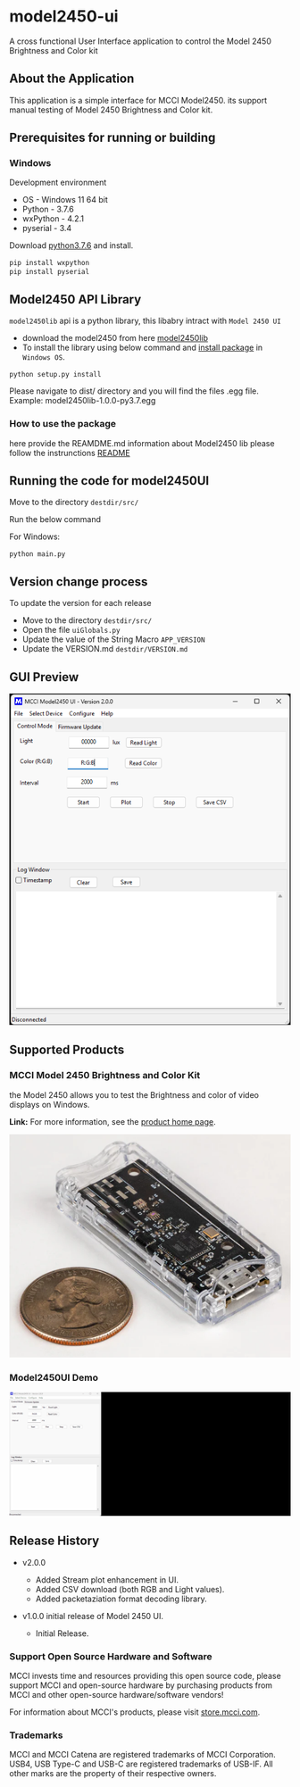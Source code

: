 # model2450-ui
A cross functional User Interface application to control the Model 2450 Brightness and Color kit

<!-- /TOC -->

## About the Application

This application is a simple interface for MCCI Model2450. its support manual testing of Model 2450 Brightness and Color kit.

## Prerequisites for running or building

### Windows

Development environment

* OS - Windows 11 64 bit
* Python - 3.7.6
* wxPython - 4.2.1
* pyserial - 3.4

Download [python3.7.6](https://www.python.org/downloads/release/python-376/) and install.

```shell
pip install wxpython
pip install pyserial
```

## Model2450 API Library

`model2450lib` api is a python library, this libabry intract with `Model 2450 UI`

* download the model2450 from here [model2450lib](https://github.com/mcci-usb/model2450lib)
* To install the library using below command and [install package](https://github.com/mcci-usb/model2450lib#installing-model24500-package) in `Windows OS`.

```shell
python setup.py install
```

Please navigate to dist/ directory and you will find the files .egg file. Example: model2450lib-1.0.0-py3.7.egg

### How to use the package

here provide the REAMDME.md information about Model2450 lib please follow the instrunctions [README](https://github.com/mcci-usb/model2450lib/edit/main/README.md)

## Running the code for model2450UI

Move to the directory `destdir/src/`

Run the below command

For Windows:

```shell
python main.py
```

## Version change process

To update the version for each release

* Move to the directory `destdir/src/`
* Open the file `uiGlobals.py`
* Update the value of the String Macro `APP_VERSION`
* Update the VERSION.md `destdir/VERSION.md`

## GUI Preview

![UI Preview](assets/Model2450UI.png)

## Supported Products

### MCCI Model 2450 Brightness and Color Kit

the Model 2450 allows you to test the Brightness and color of video displays on Windows.

**Link:** For more information, see the [product home page](https://store.mcci.com/products/model-2450-brightness-and-color-kit).

![Model2450BACK](assets/Model2450.png)

### Model2450UI Demo

![Model2450BACKDEMO](assets/Model2450-UI-gif.gif)

## Release History

- v2.0.0

    - Added Stream plot enhancement in UI.
    - Added CSV download (both RGB and Light values).
    - Added packetaziation format decoding library.

- v1.0.0 initial release of Model 2450 UI.

    - Initial Release.

### Support Open Source Hardware and Software

MCCI invests time and resources providing this open source code, please support MCCI and open-source hardware by purchasing products from MCCI and other open-source hardware/software vendors!

For information about MCCI's products, please visit [store.mcci.com](https://store.mcci.com/).

### Trademarks

MCCI and MCCI Catena are registered trademarks of MCCI Corporation. USB4, USB Type-C and USB-C are registered trademarks of USB-IF. All other marks are the property of their respective owners.

<!-- markdownlint-disable-file MD004 -->